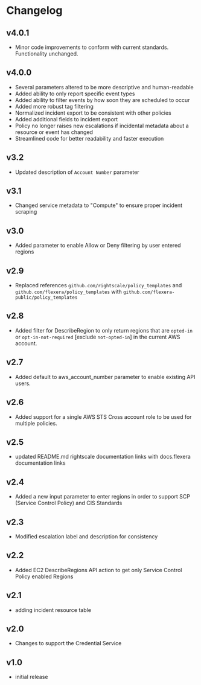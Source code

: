 # Changelog

## v4.0.1

- Minor code improvements to conform with current standards. Functionality unchanged.

## v4.0.0

- Several parameters altered to be more descriptive and human-readable
- Added ability to only report specific event types
- Added ability to filter events by how soon they are scheduled to occur
- Added more robust tag filtering
- Normalized incident export to be consistent with other policies
- Added additional fields to incident export
- Policy no longer raises new escalations if incidental metadata about a resource or event has changed
- Streamlined code for better readability and faster execution

## v3.2

- Updated description of `Account Number` parameter

## v3.1

- Changed service metadata to "Compute" to ensure proper incident scraping

## v3.0

- Added parameter to enable Allow or Deny filtering by user entered regions

## v2.9

- Replaced references `github.com/rightscale/policy_templates` and `github.com/flexera/policy_templates` with `github.com/flexera-public/policy_templates`

## v2.8

- Added filter for DescribeRegion to only return regions that are `opted-in` or `opt-in-not-required` [exclude `not-opted-in`] in the current AWS account.

## v2.7

- Added default to aws_account_number parameter to enable existing API users.

## v2.6

- Added support for a single AWS STS Cross account role to be used for multiple policies.

## v2.5

- updated README.md rightscale documentation links with docs.flexera documentation links

## v2.4

- Added a new input parameter to enter regions in order to support SCP (Service Control Policy) and CIS Standards

## v2.3

- Modified escalation label and description for consistency

## v2.2

- Added EC2 DescribeRegions API action to get only Service Control Policy enabled Regions

## v2.1

- adding incident resource table

## v2.0

- Changes to support the Credential Service

## v1.0

- initial release
